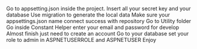 Go to appsetting.json inside the project.
Insert all your secret key and your database 
Use migration to generate the local data
Make sure your appsettings.json name connect success with repository 
Go to Utility folder 
Go inside Constant Helper enter your email and password for develop 
Almost finish just need to create an account 
Go to your database set your role to admin in ASPNETUSERROLE and ASPNETUSER 
Enjoy
